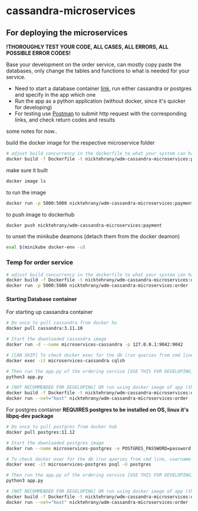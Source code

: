 # cassandra-microservices

## For deploying the microservices

**!THOROUGHLY TEST YOUR CODE, ALL CASES, ALL ERRORS, ALL POSSIBLE ERROR CODES!**

Base your development on the order service, can mostly copy paste the databases, only change the tables and functions to what is needed for your service.

- Need to start a database container [link](#starting-database-container), run either cassandra or postgres and specify in the app which one
- Run the app as a python application (without docker, since it's quicker for developing)
- For testing use [Postman](https://www.postman.com/) to submit http request with the corresponding links, and check return codes and results


some notes for now..

build the docker image for the respective microservice folder

```bash
# adjust build concurrency in the dockerfile to what your system can handle
docker build -f Dockerfile -t nicktehrany/wdm-cassandra-microservices:payment ./payment-service 
```

make sure it built

```bash
docker image ls
```

to run the image

```bash
docker run -p 5000:5000 nicktehrany/wdm-cassandra-microservices:payment
```

to push image to dockerhub

```bash
docker push nicktehrany/wdm-cassandra-microservices:payment
```

to unset the minikube deamons (detach them from the docker deamon)

```bash
eval $(minikube docker-env -u)
```


### Temp for order service

```bash
# adjust build concurrency in the dockerfile to what your system can handle
docker build -f Dockerfile -t nicktehrany/wdm-cassandra-microservices:order ./order-service
docker run -p 5000:5000 nicktehrany/wdm-cassandra-microservices:order
```

#### Starting Database container

For starting up cassandra container

```bash
# Do once to pull cassandra from docker hu
docker pull cassandra:3.11.10

# Start the downloaded cassandra image
docker run -d --name microservices-cassandra -p 127.0.0.1:9042:9042

# [CAN SKIP] To check docker exec for the db (run queries from cmd line)
docker exec -it microservices-cassandra cqlsh

# Then run the app.py of the ordering service [USE THIS FOR DEVELOPING]
python3 app.py

# [NOT RECOMMENDED FOR DEVELOPING] OR run using docker image of app (this takes longe since also need to build image)
docker build -f Dockerfile -t nicktehrany/wdm-cassandra-microservices:order ./order-service
docker run --net="host" nicktehrany/wdm-cassandra-microservices:order
```

For postgres container
**REQUIRES postgres to be installed on OS, linux it's libpq-dev package**

```bash
# Do once to pull postgres from docker hub
docker pull postgres:11.12

# Start the downloaded postgres image
docker run --name microservices-postgres -e POSTGRES_PASSWORD=password -p 127.0.0.1:5432:5432

# To check docker exec for the db (run queries from cmd line, username is "postgres")
docker exec -it microservices-postgres psql -U postgres

# Then run the app.py of the ordering service [USE THIS FOR DEVELOPING]
python3 app.py

# [NOT RECOMMENDED FOR DEVELOPING] OR run using docker image of app (this takes longe since also need to build image)
docker build -f Dockerfile -t nicktehrany/wdm-cassandra-microservices:order ./order-service
docker run --net="host" nicktehrany/wdm-cassandra-microservices:order
```